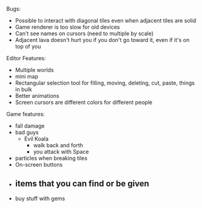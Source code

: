Bugs: 
- Possible to interact with diagonal tiles even when adjacent tiles are solid
- Game renderer is too slow for old devices
- Can't see names on cursors (need to multiple by scale)
- Adjacent lava doesn't hurt you if you don't go toward it, even if it's on top of you

Editor Features:
- Multiple worlds
- mini map
- Rectangular selection tool for filling, moving, deleting, cut, paste, things in bulk
- Better animations
- Screen cursors are different colors for different people

Game features:
- fall damage
- bad guys
  - Evil Koala
    - walk back and forth
    - you attack with Space
- particles when breaking tiles
- On-screen buttons
- items that you can find or be given
  - 
- buy stuff with gems